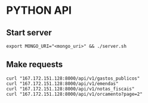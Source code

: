 # PYTHON API



## Start server
```shell
export MONGO_URI="<mongo_uri>" && ./server.sh
```


## Make requests
```shell
curl "167.172.151.128:8000/api/v1/gastos_publicos"
curl "167.172.151.128:8000/api/v1/emendas"
curl "167.172.151.128:8000/api/v1/notas_fiscais"
curl "167.172.151.128:8000/api/v1/orcamento?page=2"
```
